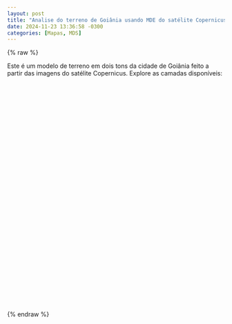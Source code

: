 ```yaml
---
layout: post
title: "Analise do terreno de Goiânia usando MDE do satélite Copernicus!"
date: 2024-11-23 13:36:58 -0300
categories: [Mapas, MDS]
---
```


{% raw %}
<link rel="stylesheet" href="https://unpkg.com/leaflet@1.9.4/dist/leaflet.css" integrity="sha256-p4NxAoJBhIIN+hmNHrzRCf9tD/miZyoHS5obTRR9BMY=" crossorigin=""/>
<script src="https://unpkg.com/leaflet@1.9.4/dist/leaflet.js" integrity="sha256-20nQCchB9co0qIjJZRGuk2/Z9VM+kNiyxNV1lvTlZBo=" crossorigin=""></script>

<style>
  #map {
    width: 100%;
    height: 500px;
    margin: 20px 0;
  }
  .info {
    padding: 6px 8px;
    font: 14px/16px Arial, Helvetica, sans-serif;
    background: white;
    background: rgba(255,255,255,0.8);
    box-shadow: 0 0 15px rgba(0,0,0,0.2);
    border-radius: 5px;
  }
</style>

Este é um modelo de terreno em dois tons da cidade de Goiânia feito a partir das imagens do satélite Copernicus. Explore as camadas disponíveis:

<div id="map"></div>

<script>
document.addEventListener('DOMContentLoaded', function() {
  // Inicializa o mapa
  var map = L.map('map').setView([-16.6789, -49.2539], 10);

  // Define as camadas de tiles
  var mdeLayer = L.tileLayer('/_map-resources/mds_goiania/MDE_OpenTopografy_Copernicus_30M_folder/{z}/{x}/{y}.png', {
    maxZoom: 15,
    minZoom: 0,
    tms: true,
    attribution: 'Mapa criado por Pedro Lobato'
  });

  var analiseLayer = L.tileLayer('/_map-resources/mds_goiania/Recortado_mascara_folder/{z}/{x}/{y}.png', {
    maxZoom: 15,
    minZoom: 0,
    tms: true,
    opacity: 1,
    attribution: 'Mapa criado por Pedro Lobato'
  });

  // Carrega o GeoJSON
  var geojsonLayer = L.geoJSON(null, {
    style: function(feature) {
      return {
        color: "#ff7800",
        weight: 2,
        opacity: 1,
        fillOpacity: 0.3
      };
    }
  });

  // Define as camadas base e sobreposições
  var baseMaps = {
    "Modelo Digital de Elevação": mdeLayer
  };

  var overlayMaps = {
    "Análise do Terreno": analiseLayer,
    "Contornos": geojsonLayer
  };

  // Adiciona o controle de camadas
  L.control.layers(baseMaps, overlayMaps).addTo(map);

  // Adiciona as camadas iniciais
  mdeLayer.addTo(map);  // Camada base (sempre visível)
  analiseLayer.addTo(map);  // Já inicia com a análise de terreno visível
  geojsonLayer.addTo(map);  // Já inicia com os contornos visíveis

  // Faz o carregamento assíncrono do GeoJSON
  fetch('/_map-resources/mds_goiania/Contornos20M.geojson')
    .then(response => response.json())
    .then(data => {
      geojsonLayer.addData(data);
      map.fitBounds(geojsonLayer.getBounds());
    })
    .catch(error => console.error('Erro ao carregar o GeoJSON:', error));
});
</script>
{% endraw %}